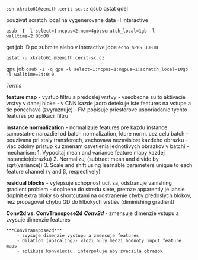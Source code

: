 `ssh xkrato61@zenith.cerit-sc.cz`
qsub
qstat
qdel

pouzivat scratch local na vygenerovane data
-I interactive

`qsub -I -l select=1:ncpus=2:mem=4gb:scratch_local=1gb -l walltime=2:00:00`

get job ID po submite alebo v interactive jobe
`echo $PBS_JOBID`

`qstat -u xkrato61 @zenith.cerit-sc.cz`

gpu job
`qsub -I -q gpu -l select=1:ncpus=1:ngpus=1:scratch_local=10gb -l walltime=24:0:0`

*Terms*

**feature map**
	- vystup filtru a predoslej vrstvy
	- vseobecne su to aktivacie vrstvy v danej hlbke
	- v CNN kazde jadro detekuje iste features na vstupe a tie ponechava (zvyraznuje)
		- FM popisuje priestorove usporiadanie tychto features po aplikacii filtru

**instance normalization**
	- normalizuje features pre kazdu instance samostatne narozdiel od batch normalization, ktore norm. cez celu batch
	- pouzivana pri staly transferoch, zachovava nezavislost kazdeho obrazku
	- viac odolny pristup ku zmenam osvetlenia jednotlivych obrazkov v batchi
	- mechanism:
		1. Vypocitaj mean and variance feature mapy kazdej instancie(obrazku)
		2. Normalizuj (subtract mean and divide by sqrt(variance))
		3. Scale and shift using learnable parameters unique to each feature channel (γ and β, respectively)

**residual blocks**
	- vylepsuje schopnost ucit sa, odstranuje vanishing gradient problem
	- doplnene do stredu siete, pretoze apparently je lahsie doplnit extra bloky so shortcutami na odstranenie chyby predoslych blokov, nez propagovat chybu GD do hlbokych vrstiev (diminishing gradient)

**Conv2d vs. ConvTranspose2d**
	***Conv2d***
        - zmensuje dimenzie vstupu a zvysuje dimenzie features

	***ConvTranspose2d***
	   	- zvysuje dimenzie vystupu a zmensuje features
		- dilation (upscaling)- vlozi nuly medzi hodnoty input feature maps
		- aplikuje konvoluciu, interpoluje aby zvacsila obrazok


